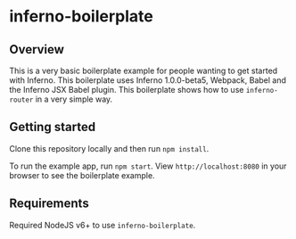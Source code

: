 # inferno-boilerplate

## Overview

This is a very basic boilerplate example for people wanting to get started with Inferno. This boilerplate uses Inferno 1.0.0-beta5, Webpack, Babel and the Inferno JSX Babel plugin.
This boilerplate shows how to use `inferno-router` in a very simple way.

## Getting started

Clone this repository locally and then run `npm install`.

To run the example app, run `npm start`. View `http://localhost:8080` in your browser to see the boilerplate example.

## Requirements

Required NodeJS v6+ to use `inferno-boilerplate`.
